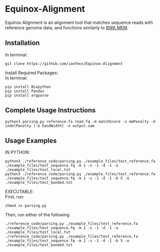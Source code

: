 # Equinox-Alignment
Equinox Alignment is an alignment tool that matches sequence reads with reference genome data, and functions similarly to [BWA MEM](https://github.com/lh3/bwa).

## Installation
In terminal:
```
git clone https://github.com/ianfmcn/Equinox-Alignment
```
Install Required Packages:\
In terminal:
```
pip install Biopython
pip install Pandas
pip install argparse
```
## Complete Usage Instructions
```
python3 parsing.py reference.fa read.fq -m matchScore -s mmPenalty -d indelPenalty [-b bandWidth] -o output.sam
```

## Usage Examples
IN PYTHON:
```
python3 ./reference_code/parsing.py ./example_files/test_reference.fa ./example_files/test_sequence.fq -m 1 -s -1 -d -1 -o ./example_files/test_local.txt
python3 ./reference_code/parsing.py ./example_files/test_reference.fa ./example_files/test_sequence.fq -m 1 -s -1 -d -1 -b 5 -o ./example_files/test_banded.txt
```

EXECUTABLE:\
First, run:
```
chmod +x parsing.py
```
Then, run either of the following
```
./reference_code/parsing.py ./example_files/test_reference.fa ./example_files/test_sequence.fq -m 1 -s -1 -d -1 -o ./example_files/test_local.txt
./reference_code/parsing.py ./example_files/test_reference.fa ./example_files/test_sequence.fq -m 1 -s -1 -d -1 -b 5 -o ./example_files/test_banded.txt
```
